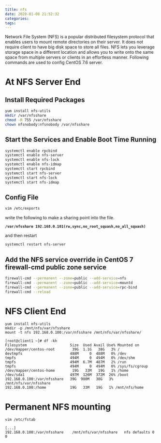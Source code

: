 ```yaml
---
title: nfs
date: 2020-01-08 21:52:32
categories:
tags:
---
```

Network File System (NFS) is a popular distributed filesystem protocol that enables users to mount remote directories on their server. It does not require client to have big disk space to store all files. NFS lets you leverage storage space in a different location and allows you to write onto the same space from multiple servers or clients in an effortless manner. Following commands are used to config CentOS 7.6 server.

<!--more-->
# At NFS Server End

## Install Required Packages
```bash
yum install nfs-utils
mkdir /var/nfsshare
chmod -R 755 /var/nfsshare
chown nfsnobody:nfsnobody /var/nfsshare
```

## Start the Services and Enable Boot Time Running

```bash
systemctl enable rpcbind
systemctl enable nfs-server
systemctl enable nfs-lock
systemctl enable nfs-idmap
systemctl start rpcbind
systemctl start nfs-server
systemctl start nfs-lock
systemctl start nfs-idmap
```

## Config File

```bash
vim /etc/exports
```
write the following to make a sharing point into the file.

**`/var/nfsshare 192.168.0.101(rw,sync,no_root_squash,no_all_squash)`**

and then restart
```bash
systemctl restart nfs-server
```


## Add the NFS service override in CentOS 7 firewall-cmd public zone service

```bash
firewall-cmd --permanent --zone=public --add-service=nfs
firewall-cmd --permanent --zone=public --add-service=mountd
firewall-cmd --permanent --zone=public --add-service=rpc-bind
firewall-cmd --reload
```

# NFS Client End
```
yum install nfs-utils
mkdir -p /mnt/nfs/var/nfsshare
mount -t nfs 192.168.0.100:/var/nfsshare /mnt/nfs/var/nfsshare/
```
```
[root@client1 ~]# df -kh
Filesystem                    Size  Used Avail Use% Mounted on
/dev/mapper/centos-root        39G  1.1G   38G   3% /
devtmpfs                      488M     0  488M   0% /dev
tmpfs                         494M     0  494M   0% /dev/shm
tmpfs                         494M  6.7M  487M   2% /run
tmpfs                         494M     0  494M   0% /sys/fs/cgroup
/dev/mapper/centos-home        19G   33M   19G   1% /home
/dev/sda1                     497M  126M  372M  26% /boot
192.168.0.100:/var/nfsshare   39G  980M   38G   3% /mnt/nfs/var/nfsshare
192.168.0.100:/home           19G   33M   19G   1% /mnt/nfs/home
```

# Permanent NFS mounting

```
vim /etc/fstab
```

```
[...]
192.168.0.100:/var/nfsshare    /mnt/nfs/var/nfsshare   nfs defaults 0 0
```